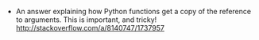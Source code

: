 * An answer explaining how Python functions get a copy of the reference to arguments. This is important, and tricky! http://stackoverflow.com/a/8140747/1737957
